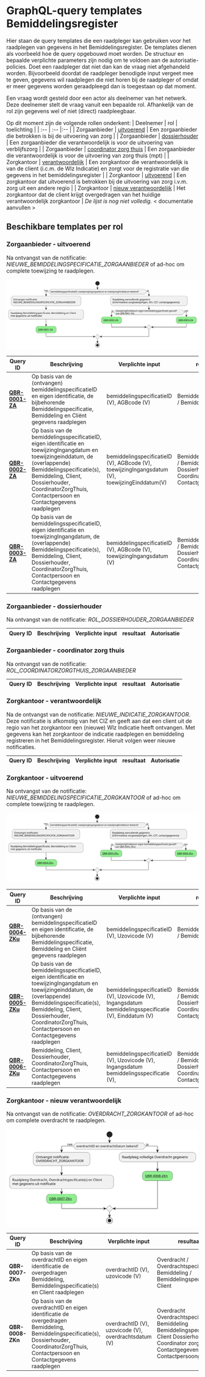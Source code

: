 # GraphQL-query templates Bemiddelingsregister
Hier staan de query templates die een raadpleger kan gebruiken voor het raadplegen van gegevens in het Bemiddelingsregister. De templates dienen als voorbeeld hoe de query opgebouwd moet worden. De structuur en bepaalde verplichte parameters zijn nodig om te voldoen aan de autorisatie-policies. Doet een raadpleger dat niet dan kan de vraag niet afgehandeld worden. Bijvoorbeeld doordat de raadpleger benodigde input vergeet mee te geven, gegevens wil raadplegen die niet horen bij de raadpleger of omdat er meer gegevens worden geraadpleegd dan is toegestaan op dat moment. 

Een vraag wordt gesteld door een actor als deelnemer van het netwerk. Deze deelnemer stelt de vraag vanuit een bepaalde rol. Afhankelijk van de rol zijn gegevens wel of niet (direct) raadpleegbaar. 

Op dit moment zijn de volgende rollen onderkent:
| Deelnemer | rol | toelichting |
| :-- | :-- |:-- |
| Zorgaanbieder | [uitvoerend](#zorgaanbieder---uitvoerend) | Een zorgaanbieder die betrokken is bij de uitvoering van zorg |
| Zorgaanbieder | [dossierhouder](#zorgaanbieder---dossierhouder) | Een zorgaanbieder die verantwoordelijk is voor de uitvoering van verblijfszorg |
| Zorgaanbieder | [coordinator zorg thuis](#zorgaanbieder---coordinator-zorg-thuis) | Een zorgaanbieder die verantwoordelijk is voor de uitvoering van zorg thuis (mpt) | 
| Zorgkantoor | [verantwoordelijk](#zorgkantoor---verantwoordelijk) | Een zorgkantoor die verantwoordelijk is van de client (i.c.m. de Wlz Indicatie) en zorgt voor de registratie van die gegevens in het bemiddelingsregister | 
| Zorgkantoor | [uitvoerend](#zorgkantoor---uitvoerend) | Een zorgkantoor dat uitvoerend is betrokken bij de uitvoering van zorg i.v.m. zorg uit een andere regio | 
| Zorgkantoor | [nieuw verantwoordelijk](#zorgkantoor---nieuw-verantwoordelijk) | Het zorgkantoor dat de client krijgt overgedragen van het huidige verantwoordelijk zorgkantoor |
_De lijst is nog niet volledig._
< documentatie aanvullen >

## Beschikbare templates per rol

### Zorgaanbieder - uitvoerend
Na ontvangst van de notificatie: *NIEUWE_BEMIDDELINGSPECIFICATIE_ZORGAANBIEDER* of ad-hoc om complete toewijzing te raadplegen.

![img](../src/Zorgaanbieder_Uitvoerend.svg)

| **Query ID** | **Beschrijving** | **Verplichte input** | **resultaat** | **Autorisatie** |
|---|---|---|---|---|
| [**QBR-0001-ZA**](zorgaanbieder/QBR-0001-ZA.graphql) | Op basis van de (ontvangen) bemiddelingspecificatieID en eigen identificatie, de bijbehorende Bemiddelingspecificatie, Bemiddeling en Cliënt gegevens raadplegen | bemiddelingspecificatieID (V),  AGBcode (V) | Bemiddelingspecificatie /  Bemiddeling /  Client | BRA0001 |
| [**QBR-0002-ZA**](zorgaanbieder/QBR-0002-ZA.graphql) | Op basis van de bemiddelingsspecificatieID, eigen identificatie en toewijzingIngangdatum en toewijzingeinddatum, de (overlappende) Bemiddelingspecificatie(s), Bemiddeling, Client, Dossierhouder, CoordinatorZorgThuis, Contactpersoon en Contactgegevens raadplegen | bemiddelingspecificatieID (V),  AGBcode (V), toewijzingIngangsdatum (V), toewijzingEinddatum(V) | Bemiddelingspecificatie /  Bemiddeling /  Client /  Dossierhouder /  Coordinator zorg thuis /  Contactgegevens | BRA0002, BRA0004, BRA0005 |
| [**QBR-0003-ZA**](zorgaanbieder/QBR-0003.graphql) | Op basis van de bemiddelingsspecificatieID, eigen identificatie en toewijzingIngangdatum, de (overlappende) Bemiddelingspecificatie(s), Bemiddeling, Client, Dossierhouder, CoordinatorZorgThuis, Contactpersoon en Contactgegevens raadplegen | bemiddelingspecificatieID (V),  AGBcode (V), toewijzingIngangsdatum (V) | Bemiddelingspecificatie /  Bemiddeling /  Client /  Dossierhouder /  Coordinator zorg thuis /  Contactgegevens | BRA0002, BRA0004, BRA0005 |

### Zorgaanbieder - dossierhouder
Na ontvangst van de notificatie: _ROL_DOSSIERHOUDER_ZORGAANBIEDER_

| **Query ID** | **Beschrijving** | **Verplichte input** | **resultaat** | **Autorisatie** |
|---|---|---|---|---|

### Zorgaanbieder - coordinator zorg thuis
Na ontvangst van de notificatie: _ROL_COORDINATORZORGTHUIS_ZORGAANBIEDER_

| **Query ID** | **Beschrijving** | **Verplichte input** | **resultaat** | **Autorisatie** |
|---|---|---|---|---|

### Zorgkantoor - verantwoordelijk
Na de ontvangst van de notificatie: *NIEUWE_INDICATIE_ZORGKANTOOR*. Deze notificatie is afkomstig van het CIZ en geeft aan dat een client uit de regio van het zorgkantoor een (nieuwe) Wlz Indicatie heeft ontvangen. Met gegevens kan het zorgkantoor de indicatie raadplegen en bemiddeling registreren in het Bemiddelingsregister. Hieruit volgen weer nieuwe notificaties. 

| **Query ID** | **Beschrijving** | **Verplichte input** | **resultaat** | **Autorisatie** |
|---|---|---|---|---|

### Zorgkantoor - uitvoerend
Na ontvangst van de notificatie: *NIEUWE_BEMIDDELINGSPECIFICATIE_ZORGKANTOOR* of ad-hoc om complete toewijzing te raadplegen.

![img](../src/Zorgkantoor_Uitvoerend.svg)

| **Query ID** | **Beschrijving** | **Verplichte input** | **resultaat** | **Autorisatie** |
|---|---|---|---|---|
| [**QBR-0004-ZKu**](zorgkantoor/QBR-0004-ZKu.graphql) | Op basis van de (ontvangen) bemiddelingspecificatieID en eigen identificatie, de bijbehorende Bemiddelingspecificatie, Bemiddeling en Cliënt gegevens raadplegen | bemiddelingspecificatieID (V),  Uzovicode (V) | Bemiddelingspecificatie /  Bemiddeling /  Client | BRA0006 |
| [**QBR-0005-ZKu**](zorgkantoor/QBR-0005-ZKu.graphql) | Op basis van de bemiddelingsspecificatieID, eigen identificatie en toewijzingIngangdatum en toewijzingeinddatum, de (overlappende) Bemiddelingspecificatie(s), Bemiddeling, Client, Dossierhouder, CoordinatorZorgThuis, Contactpersoon en Contactgegevens raadplegen | bemiddelingspecificatieID (V),  Uzovicode (V), Ingangsdatum bemiddelingsspecificatie (V), Einddatum (V) | Bemiddelingspecificatie /  Bemiddeling /  Client /  Dossierhouder /  Coordinator zorg thuis /  Contactgegevens | BRA0007, BRA0008, BRA0009 |
| [**QBR-0006-ZKu**](zorgkantoor/QBR-0006-ZKu.graphql) | Bemiddeling, Client, Dossierhouder, CoordinatorZorgThuis, Contactpersoon en Contactgegevens raadplegen | bemiddelingspecificatieID (V),  Uzovicode (V), Ingangsdatum bemiddelingsspecificatie (V), | Bemiddelingspecificatie /  Bemiddeling /  Client /  Dossierhouder /  Coordinator zorg thuis /  Contactgegevens | BRA0007, BRA0008, BRA0009 |

### Zorgkantoor - nieuw verantwoordelijk
Na ontvangst van de notificatie: *OVERDRACHT_ZORGKANTOOR* of ad-hoc om complete overdracht te raadplegen.

![img](../src/Zorgkantoor_Nieuw.svg)

| **Query ID** | **Beschrijving** | **Verplichte input** | **resultaat** | **Autorisatie** |
|---|---|---|---|---|
| **QBR-0007-ZKn** | Op basis van de overdrachtID en eigen identificatie de overgedragen Bemiddeling, Bemiddelingspecificatie(s) en Client raadplegen | overdrachtID (V), uzovicode (V) | Overdracht / Overdrachtspecificatie / Bemiddeling / Bemiddelingspecificatie / Client | BRA0010 |
| **QBR-0008-ZKn** | Op basis van de overdrachtID en eigen identificatie de overgedragen Bemiddeling, Bemiddelingspecificatie(s), Dossierhouder, CoordinatorZorgThuis, Contactpersoon en Contactgegevens raadplegen | overdrachtID (V), uzovicode (V), overdrachtsdatum (V) | Overdracht Overdrachtspecificatie Bemiddeling Bemiddelingspecificatie Client Dossierhouder Coordinator zorg thuis Contactgegevens Contactpersoongegevens | BRA0010 |
